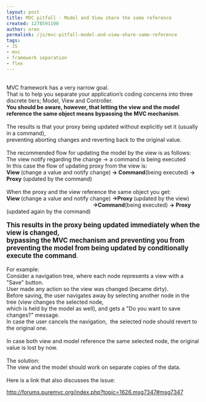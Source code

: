 ```yaml
---
layout: post
title: MVC pitfall - Model and View share the same reference
created: 1278591100
author: oren
permalink: /js/mvc-pitfall-model-and-view-share-same-reference
tags:
- JS
- mvc
- framework separation
- flex
---
```

<div>&nbsp;</div>
<div>MVC framework has a very narrow goal.</div>
<div>That is to help you separate your application&rsquo;s coding concerns into three discrete tiers; Model, View and Controller.</div>
<div><strong>You should be aware, however, that letting the view and the model reference the same object means bypassing the MVC mechanism</strong>.</div>
<div>&nbsp;</div>
<div>The results is that&nbsp;your proxy being updated without explicitly set it (usually in a command),</div>
<div>preventing aborting changes and reverting back to the original value.</div>
<div>&nbsp;</div>
<div>The recommended flow for updating the model by the view is as follows:</div>
<div>The view notify regarding the change -&gt; a command is being executed</div>
<div>In this case the flow of updating proxy from the view is:</div>
<div><strong>View </strong>(change a value and notify change)<strong> -&gt; Command</strong>(being executed) <strong>-&gt; Proxy</strong> (updated by the command)</div>
<div>&nbsp;</div>
<div>When the proxy and the view reference the same object you get:</div>
<div><strong>View </strong>(change a value and notify change) <strong>-&gt;Proxy </strong>(updated by the view)</div>
<div>&nbsp;&nbsp;&nbsp;&nbsp;&nbsp;&nbsp;&nbsp;&nbsp;&nbsp;&nbsp;&nbsp;&nbsp;&nbsp;&nbsp;&nbsp;&nbsp;&nbsp;&nbsp;&nbsp;&nbsp;&nbsp;&nbsp;&nbsp;&nbsp;&nbsp;&nbsp;&nbsp;&nbsp;&nbsp;&nbsp;&nbsp;&nbsp;&nbsp;&nbsp;&nbsp;&nbsp;&nbsp;&nbsp;&nbsp;&nbsp;&nbsp;&nbsp;&nbsp;&nbsp;&nbsp;&nbsp;&nbsp;&nbsp;&nbsp;&nbsp;&nbsp;&nbsp;&nbsp;&nbsp;&nbsp;&nbsp;&nbsp;<strong>-&gt;Command</strong>(being executed) <strong>-&gt; Proxy </strong>(updated again by the command)</div>
<div>&nbsp;</div>
<div><strong><span style="font-size: larger">This results in the proxy being updated immediately when the view is changed,</span></strong></div>
<div><strong><span style="font-size: larger">bypassing the MVC mechanism and preventing you from preventing the model from being updated by conditionally execute the command</span></strong><span style="font-size: larger">.</span></div>
<div>&nbsp;</div>
<div>For example:</div>
<div>Consider a navigation tree, where each node represents a view with a &quot;Save&quot; button.</div>
<div>User made any action so the view was changed (became dirty).</div>
<div>Before saving, the user navigates away by selecting another node in the tree (view changes the selected node,</div>
<div>which is held by the model as well), and gets a &quot;Do you want to save changes?&quot; message.</div>
<div>In case the user cancels the navigation, &nbsp;the selected node should revert to the original one.</div>
<div>&nbsp;</div>
<div>In case both view and model reference the same selected node, the original value is lost by now.</div>
<div>&nbsp;</div>
<div>The solution:</div>
<div>The view and the model should work on separate copies of the data.</div>
<div>&nbsp;</div>
<div>Here is a link that also discusses the issue:</div>
<p><span dir="rtl"><a href="http://forums.puremvc.org/index.php?topic=1626.msg7347#msg7347"><span dir="ltr">http://forums.puremvc.org/index.php?topic=1626.msg7347#msg7347</span></a></span></p>
<p>&nbsp;</p>
<p>&nbsp;</p>
